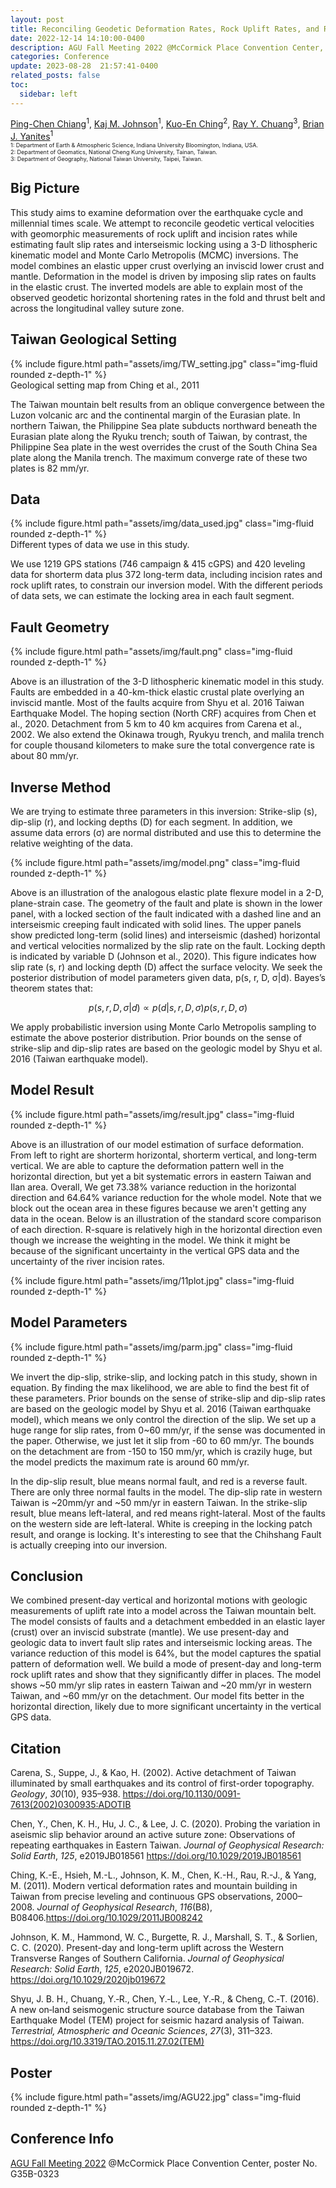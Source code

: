 ```yaml
---
layout: post
title: Reconciling Geodetic Deformation Rates, Rock Uplift Rates, and River Incision Rates in Taiwan Using a 3-D Lithospheric Kinematic Model
date: 2022-12-14 14:10:00-0400
description: AGU Fall Meeting 2022 @McCormick Place Convention Center, poster No. G35B-0323
categories: Conference
update: 2023-08-28  21:57:41-0400
related_posts: false
toc:
  sidebar: left
---
```

<p style="text-indent: 0em;"><span style="font-size:14px;"><a href="https://evan-pc-chiang.github.io/">Ping-Chen Chiang</a><sup>1</sup>, <a href="https://earth.indiana.edu/directory/faculty/johnson-kaj.html">Kaj M. Johnson</a><sup>1</sup>, <a href="https://www.geomatics.ncku.edu.tw/english/member.php?id=23&tpl=6">Kuo-En Ching</a><sup>2</sup>, <a href="https://raychuang0.wixsite.com/ntugeog">Ray Y. Chuang</a><sup>3</sup>, <a href="https://earth.indiana.edu/directory/faculty/yanites-brian.html">Brian J. Yanites</a><sup>1</sup></span><br />
<span style="font-size:9px;">1: Department of Earth &amp; Atmospheric Science, Indiana University Bloomington, Indiana, USA.<br />
2: Department of Geomatics, National Cheng Kung University, Tainan, Taiwan.<br />
3: Department of Geography, National Taiwan University, Taipei, Taiwan.<br /></span></p>


## Big Picture

This study aims to examine deformation over the earthquake cycle and millennial times scale. We attempt to reconcile geodetic vertical velocities with geomorphic measurements of rock uplift and incision rates while estimating fault slip rates and interseismic locking using a 3-D lithospheric kinematic model and Monte Carlo Metropolis (MCMC) inversions. The model combines an elastic upper crust overlying an inviscid lower crust and mantle. Deformation in the model is driven by imposing slip rates on faults in the elastic crust. The inverted models are able to explain most of the observed geodetic horizontal shortening rates in the fold and thrust belt and across the longitudinal valley suture zone.

## Taiwan Geological Setting
<div class="row mt-3">
    <div class="col-sm mt-3 mt-md-0">
        {% include figure.html path="assets/img/TW_setting.jpg" class="img-fluid rounded z-depth-1" %}
    </div>
</div>
<div class="caption">
    Geological setting map from Ching et al., 2011
</div>

The Taiwan mountain belt results from an oblique convergence between the Luzon volcanic arc and the continental margin of the Eurasian plate. In northern Taiwan, the Philippine Sea plate subducts northward beneath the Eurasian plate along the Ryuku trench; south of Taiwan, by contrast, the Philippine Sea plate in the west overrides the crust of the South China Sea plate along the Manila trench. The maximum converge rate of these two plates is 82 mm/yr.

## Data

<div class="row mt-3">
    <div class="col-sm mt-3 mt-md-0">
        {% include figure.html path="assets/img/data_used.jpg" class="img-fluid rounded z-depth-1" %}
    </div>
</div>
<div class="caption">
    Different types of data we use in this study.
</div>

We use 1219 GPS stations (746 campaign & 415 cGPS) and 420 leveling data for shorterm data plus 372 long-term data, including incision rates and rock uplift rates, to constrain our inversion model. With the different periods of data sets, we can estimate the locking area in each fault segment.


## Fault Geometry
<div class="row mt-3">
    <div class="col-sm mt-3 mt-md-0">
        {% include figure.html path="assets/img/fault.png" class="img-fluid rounded z-depth-1" %}
    </div>
</div>

Above is an illustration of the 3-D lithospheric kinematic model in this study. Faults are embedded in a 40-km-thick elastic crustal plate overlying an inviscid mantle. Most of the faults acquire from Shyu et al. 2016 Taiwan Earthquake Model.  The hoping section (North CRF) acquires from Chen et al., 2020. Detachment from 5 km to 40 km acquires from Carena et al., 2002. We also extend the Okinawa trough, Ryukyu trench, and malila trench for couple thousand kilometers to make sure the total convergence rate is about 80 mm/yr.

## Inverse Method

We are trying to estimate three parameters in this inversion: Strike-slip (s), dip-slip (r), and locking depths (D) for each segment. In addition, we assume data errors (σ) are normal distributed and use this to determine the relative weighting of the data.

<div class="row mt-3">
    <div class="col-sm mt-3 mt-md-0">
        {% include figure.html path="assets/img/model.png" class="img-fluid rounded z-depth-1" %}
    </div>
</div>

Above is an illustration of the analogous elastic plate flexure model in a 2-D, plane-strain case. The geometry of the fault and plate is shown in the lower panel, with a locked section of the fault indicated with a dashed line and an interseismic creeping fault indicated with solid lines. The upper panels show predicted long-term (solid lines) and interseismic (dashed) horizontal and vertical velocities normalized by the slip rate on the fault. Locking depth is indicated by variable D (Johnson et al., 2020). This figure indicates how slip rate (s, r) and locking depth (D) affect the surface velocity. We seek the posterior distribution of model parameters given data, p(s, r, D, σ\|d). Bayes’s theorem states that:

$$
p(s,r,D,\sigma|d)\varpropto p(d|s,r,D,\sigma)p(s,r,D,\sigma)
$$

We apply probabilistic inversion using Monte Carlo Metropolis sampling to estimate the above posterior distribution. Prior bounds on the sense of strike-slip and dip-slip rates are based on the geologic model by Shyu et al. 2016 (Taiwan earthquake model).

## Model Result

<div class="row mt-3">
    <div class="col-sm mt-3 mt-md-0">
        {% include figure.html path="assets/img/result.jpg" class="img-fluid rounded z-depth-1" %}
    </div>
</div>

Above is an illustration of our model estimation of surface deformation. From left to right are shorterm horizontal, shorterm vertical, and long-term vertical. We are able to capture the deformation pattern well in the horizontal direction, but yet a bit systematic errors in eastern Taiwan and Ilan area. Overall, We get 73.38% variance reduction in the horizontal direction and 64.64% variance reduction for the whole model. Note that we block out the ocean area in these figures because we aren't getting any data in the ocean. Below is an illustration of the standard score comparison of each direction. R-square is relatively high in the horizontal direction even though we increase the weighting in the model. We think it might be because of the significant uncertainty in the vertical GPS data and the uncertainty of the river incision rates.

<div class="row mt-3">
    <div class="col-sm mt-3 mt-md-0">
        {% include figure.html path="assets/img/11plot.jpg" class="img-fluid rounded z-depth-1" %}
    </div>
</div>


## Model Parameters

<div class="row mt-3">
    <div class="col-sm mt-3 mt-md-0">
        {% include figure.html path="assets/img/parm.jpg" class="img-fluid rounded z-depth-1" %}
    </div>
</div>

We invert the dip-slip, strike-slip, and locking patch in this study, shown in equation. By finding the max likelihood, we are able to find the best fit of these parameters. Prior bounds on the sense of strike-slip and dip-slip rates are based on the geologic model by Shyu et al. 2016 (Taiwan earthquake model), which means we only control the direction of the slip. We set up a huge range for slip rates, from 0~60 mm/yr, if the sense was documented in the paper. Otherwise, we just let it slip from -60 to 60 mm/yr. The bounds on the detachment are from -150 to 150 mm/yr, which is crazily huge, but the model predicts the maximum rate is around 60 mm/yr.


In the dip-slip result, blue means normal fault, and red is a reverse fault. There are only three normal faults in the model. The dip-slip rate in western Taiwan is ~20mm/yr and ~50 mm/yr in eastern Taiwan. In the strike-slip result, blue means left-lateral, and red means right-lateral. Most of the faults on the western side are left-lateral. White is creeping in the locking patch result, and orange is locking. It's interesting to see that the Chihshang Fault is actually creeping into our inversion.

## Conclusion

We combined present-day vertical and horizontal motions with geologic measurements of uplift rate into a model across the Taiwan mountain belt. The model consists of faults and a detachment embedded in an elastic layer (crust) over an inviscid substrate (mantle). We use present-day and geologic data to invert fault slip rates and interseismic locking areas. The variance reduction of this model is 64%, but the model captures the spatial pattern of deformation well. We build a mode of present-day and long-term rock uplift rates and show that they significantly differ in places. The model shows ~50 mm/yr slip rates in eastern Taiwan and ~20 mm/yr in western Taiwan, and ~60 mm/yr on the detachment. Our model fits better in the horizontal direction, likely due to more significant uncertainty in the vertical GPS data.

## Citation

<p style="text-indent: 0em; margin-top: 10px"><span>Carena, S., Suppe, J., &amp; Kao, H. (2002). Active detachment of Taiwan illuminated by small earthquakes and its control of first-order topography. </span><em><span>Geology</span></em><span>, </span><em><span>30</span></em><span>(10), 935–938. </span><a href='https://doi.org/10.1130/0091-7613(2002)030' target='_blank' class='url'>https://doi.org/10.1130/0091-7613(2002)030</a><a href='http://0935:ADOTIB' target='_blank' class='url'>0935:ADOTIB</a></p>

<p style="text-indent: 0em;"><span>Chen, Y., Chen, K. H., Hu, J. C., &amp; Lee, J. C. (2020). Probing the variation in aseismic slip behavior around an active suture zone: Observations of repeating earthquakes in Eastern Taiwan. </span><em><span>Journal of Geophysical Research: Solid Earth</span></em><span>, </span><em><span>125</span></em><span>, e2019JB018561 </span><a href='https://doi.org/10.1029/2019JB018561' target='_blank' class='url'>https://doi.org/10.1029/2019JB018561</a></p>

<p style="text-indent: 0em;"><span>Ching, K.-E., Hsieh, M.-L., Johnson, K. M., Chen, K.-H., Rau, R.-J., &amp; Yang, M. (2011). Modern vertical deformation rates and mountain building in Taiwan from precise leveling and continuous GPS observations, 2000–2008. </span><em><span>Journal of Geophysical Research</span></em><span>, </span><em><span>116</span></em><span>(B8), B08406.</span><a href='https://doi.org/10.1029/2011JB008242' target='_blank' class='url'>https://doi.org/10.1029/2011JB008242</a></p>

<p style="text-indent: 0em;"><span>Johnson, K. M., Hammond, W. C., Burgette, R. J., Marshall, S. T., &amp; Sorlien, C. C. (2020). Present-day and long-term uplift across the Western Transverse Ranges of Southern California. </span><em><span>Journal of Geophysical Research: Solid Earth</span></em><span>, </span><em><span>125</span></em><span>, e2020JB019672. </span><a href='https://doi.org/10.1029/2020jb019672' target='_blank' class='url'>https://doi.org/10.1029/2020jb019672</a></p>

<p style="text-indent: 0em;"><span>Shyu, J. B. H., Chuang, Y.‐R., Chen, Y.‐L., Lee, Y.‐R., &amp; Cheng, C.‐T. (2016). A new on‐land seismogenic structure source database from the Taiwan Earthquake Model (TEM) project for seismic hazard analysis of Taiwan. </span><em><span>Terrestrial, Atmospheric and Oceanic Sciences</span></em><span>, </span><em><span>27</span></em><span>(3), 311–323. </span><a href='https://doi.org/10.3319/TAO.2015.11.27.02(TEM)' target='_blank' class='url'>https://doi.org/10.3319/TAO.2015.11.27.02(TEM)</a></p>

## Poster

<div class="row mt-3">
    <div class="col-sm mt-3 mt-md-0">
        {% include figure.html path="assets/img/AGU22.jpg" class="img-fluid rounded z-depth-1" %}
    </div>
</div>

## Conference Info

<p style="text-indent: 0em;"><span><a href="https://www.agu.org/fall-meeting-2022" target="_blank">AGU Fall Meeting 2022</a> @McCormick Place Convention Center, poster No. G35B-0323</span></p>

